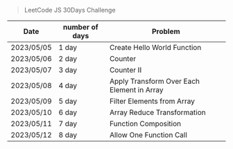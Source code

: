 > LeetCode JS 30Days Challenge


| Date       | number of days | Problem                    |
|------------|----------------|----------------------------|
| 2023/05/05 | 1 day          | Create Hello World Function |
| 2023/05/06 | 2 day          | Counter                    |
| 2023/05/07 | 3 day          | Counter II                 |
| 2023/05/08 | 4 day          | Apply Transform Over Each Element in Array  |
| 2023/05/09 | 5 day          | Filter Elements from Array |
| 2023/05/10 | 6 day          | Array Reduce Transformation |
| 2023/05/11 | 7 day          | Function Composition |
| 2023/05/12 | 8 day          | Allow One Function Call |


